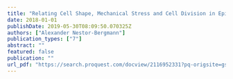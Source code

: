 ```yaml
---
title: "Relating Cell Shape, Mechanical Stress and Cell Division in Epithelial Tissues"
date: 2018-01-01
publishDate: 2019-05-30T08:09:50.070325Z
authors: ["Alexander Nestor-Bergmann"]
publication_types: ["7"]
abstract: ""
featured: false
publication: ""
url_pdf: "https://search.proquest.com/docview/2116952331?pq-origsite=gscholar"
---
```


